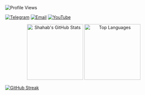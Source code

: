 ![Profile Views](https://komarev.com/ghpvc/?username=shahabmosavi&color=blue)

[![Telegram](https://img.shields.io/badge/Telegram-Chat-2CA5E0?style=for-the-badge&logo=telegram&logoColor=white)](https://t.me/sparrowolf)
[![Email](https://img.shields.io/badge/Email-shahab.dev@gmail.com-D14836?style=for-the-badge&logo=gmail&logoColor=white)](mailto:shahab.programming.git@gmail.com)
[![YouTube](https://img.shields.io/badge/YouTube-Channel-FF0000?style=for-the-badge&logo=youtube&logoColor=white)](https://youtube.com/@shahab.orogramming)


<p align="center">
  <img src="https://github-readme-stats.vercel.app/api?username=shahabmosavi&show_icons=true&theme=tokyonight" alt="Shahab's GitHub Stats" height="180"/>
  <img src="https://github-readme-stats.vercel.app/api/top-langs/?username=shahabmosavi&layout=compact&theme=tokyonight" alt="Top Languages" height="180"/>
</p>

[![GitHub Streak](https://streak-stats.demolab.com?user=shahabmosavi&theme=tokyonight)](https://git.io/streak-stats)
